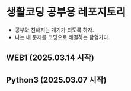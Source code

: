 # 생활코딩 공부용 레포지토리

- 공부와 친해지는 계기가 되도록 하자. 
- 나는 내 문제를 코딩으로 해결하는 탐험가다.

## WEB1 (2025.03.14 시작)

## Python3 (2025.03.07 시작)
